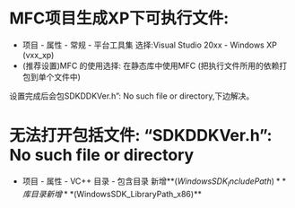 # MFC项目生成XP下可执行文件:

- 项目 - 属性 - 常规 - 平台工具集 选择:Visual Studio 20xx - Windows XP (vxx_xp)
- (推荐设置)MFC 的使用选择: 在静态库中使用MFC (把执行文件所用的依赖打包到单个文件中)

设置完成后会包SDKDDKVer.h”: No such file or directory,下边解决。



# 无法打开包括文件: “SDKDDKVer.h”: No such file or directory

- 项目 - 属性 - VC++ 目录 - 包含目录 新增**$(WindowsSDK_IncludePath)**  库目录新增 **$(WindowsSDK_LibraryPath_x86)**



